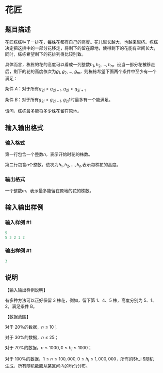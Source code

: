 # 花匠

## 题目描述

花匠栋栋种了一排花，每株花都有自己的高度。花儿越长越大，也越来越挤。栋栋决定把这排中的一部分花移走，将剩下的留在原地，使得剩下的花能有空间长大，同时，栋栋希望剩下的花排列得比较别致。

具体而言，栋栋的花的高度可以看成一列整数$h_1,h_2,...,h_n$。设当一部分花被移走后，剩下的花的高度依次为$g_1,g_2,...,g_m$，则栋栋希望下面两个条件中至少有一个满足：

条件 $A$：对于所有$g_{2i}>g_{2i-1},g_{2i}>g_{2i+1}$

条件 $B$：对于所有$g_{2i}<g_{2i-1},g_{2i} 1$时最多有一个能满足。

请问，栋栋最多能将多少株花留在原地。

## 输入输出格式

### 输入格式

第一行包含一个整数$n$，表示开始时花的株数。

第二行包含$n$个整数，依次为$h_1,h_2,...,h_n$,表示每株花的高度。

### 输出格式

一个整数$m$，表示最多能留在原地的花的株数。

## 输入输出样例

### 输入样例 #1

```cpp
5
5 3 2 1 2

```
### 输出样例 #1

```cpp
3

```
## 说明

【输入输出样例说明】

有多种方法可以正好保留 $3$ 株花，例如，留下第 $1$、$4$、$5$ 株，高度分别为 $5$、$1$、$2$，满足条件 B。

【数据范围】

对于 $20\%$的数据，$n ≤ 10$；

对于 $30\%$的数据，$n ≤ 25$；

对于 $70\%$的数据，$n ≤ 1000,0 ≤ h_i≤ 1000$；

对于 $100\%$的数据，$1 ≤ n ≤ 100,000,0 ≤ h_i≤ 1,000,000$，所有的$h_i $随机生成，所有随机数服从某区间内的均匀分布。

